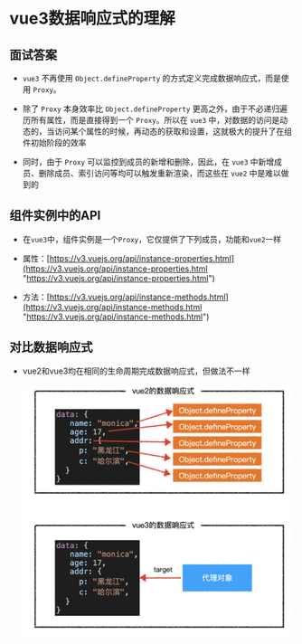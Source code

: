 # vue3数据响应式的理解

## 面试答案

  - `vue3` 不再使用 `Object.defineProperty` 的方式定义完成数据响应式，而是使用 `Proxy`。

  - 除了 `Proxy` 本身效率比 `Object.defineProperty` 更高之外，由于不必递归遍历所有属性，而是直接得到一个 `Proxy`。所以在 `vue3` 中，对数据的访问是动态的，当访问某个属性的时候，再动态的获取和设置，这就极大的提升了在组件初始阶段的效率

  - 同时，由于 `Proxy` 可以监控到成员的新增和删除，因此，在 `vue3` 中新增成员、删除成员、索引访问等均可以触发重新渲染，而这些在 `vue2` 中是难以做到的

## 组件实例中的API

  - 在`vue3`中，组件实例是一个`Proxy`，它仅提供了下列成员，功能和`vue2`一样

  - 属性：[https://v3.vuejs.org/api/instance-properties.html](https://v3.vuejs.org/api/instance-properties.html "https://v3.vuejs.org/api/instance-properties.html")

  - 方法：[https://v3.vuejs.org/api/instance-methods.html](https://v3.vuejs.org/api/instance-methods.html "https://v3.vuejs.org/api/instance-methods.html")

## 对比数据响应式

  - vue2和vue3均在相同的生命周期完成数据响应式，但做法不一样

    ![](image/20201014155433_68Ul_BL7R9.png)
